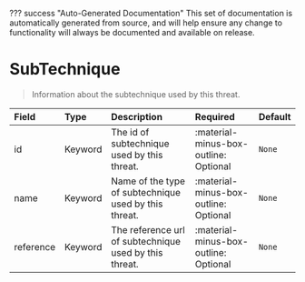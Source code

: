 ??? success "Auto-Generated Documentation"
    This set of documentation is automatically generated from source, and will help ensure any change to functionality will always be documented and available on release.

# SubTechnique

> Information about the subtechnique used by this threat.

| Field | Type | Description | Required | Default |
| :--- | :--- | :--- | :--- | :--- |
| id | Keyword | The id of subtechnique used by this threat. | :material-minus-box-outline: Optional | `None` |
| name | Keyword | Name of the type of subtechnique used by this threat. | :material-minus-box-outline: Optional | `None` |
| reference | Keyword | The reference url of subtechnique used by this threat. | :material-minus-box-outline: Optional | `None` |